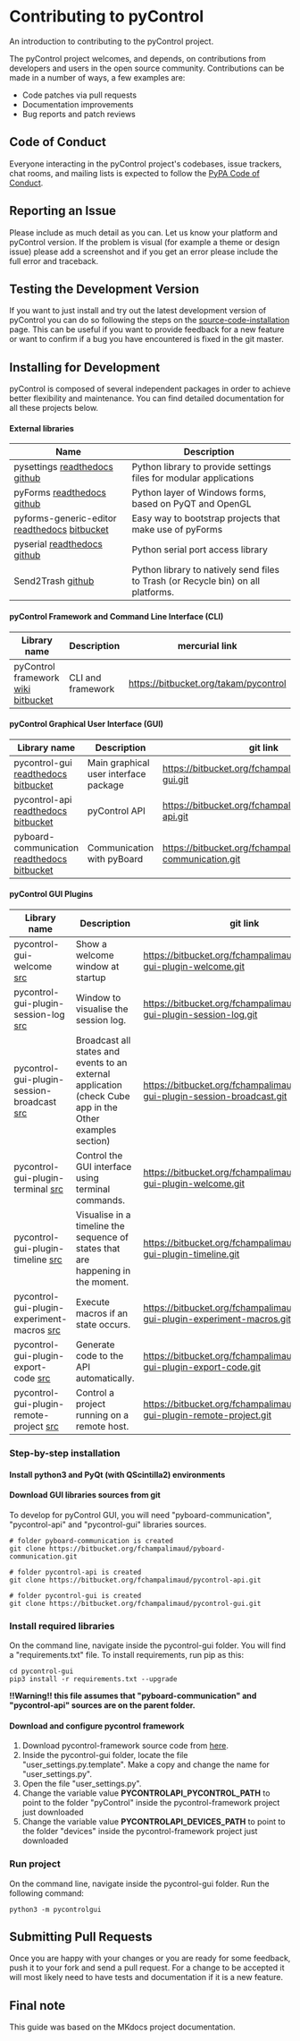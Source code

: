 # Contributing to pyControl

An introduction to contributing to the pyControl project.

The pyControl project welcomes, and depends, on contributions from developers and
users in the open source community. Contributions can be made in a number of
ways, a few examples are:

- Code patches via pull requests
- Documentation improvements
- Bug reports and patch reviews

## Code of Conduct

Everyone interacting in the pyControl project's codebases, issue trackers, chat
rooms, and mailing lists is expected to follow the [PyPA Code of Conduct].

## Reporting an Issue

Please include as much detail as you can. Let us know your platform and pyControl
version. If the problem is visual (for example a theme or design issue) please
add a screenshot and if you get an error please include the full error and
traceback.

## Testing the Development Version

If you want to just install and try out the latest development version of
pyControl you can do so following the steps on the [source-code-installation](/user-guide/source-code-installation.md) page. This can be useful if you
want to provide feedback for a new feature or want to confirm if a bug you
have encountered is fixed in the git master.

## Installing for Development

pyControl is composed of several independent packages in order to achieve better flexibility and maintenance. You can find detailed documentation for all these projects below.

#### External libraries

|Name|Description|
|---|---|
|pysettings [readthedocs](https://pysettings.readthedocs.io/en/latest/) [github](https://github.com/UmSenhorQualquer/pysettings)| Python library to provide settings files for modular applications |
|pyForms [readthedocs](https://pyforms.readthedocs.io/en/latest/) [github](https://github.com/UmSenhorQualquer/pyforms)| Python layer of Windows forms, based on PyQT and OpenGL |
|pyforms-generic-editor [readthedocs](http://pyforms-generic-editor.readthedocs.io/en/latest/) [bitbucket](https://bitbucket.org/fchampalimaud/pyforms-generic-editor) | Easy way to bootstrap projects that make use of pyForms |
|pyserial [readthedocs](https://pyserial.readthedocs.io/en/latest/) [github](https://github.com/pyserial/pyserial)| Python serial port access library | 
|Send2Trash [github](https://github.com/hsoft/send2trash)| Python library to natively send files to Trash (or Recycle bin) on all platforms. |

#### pyControl Framework and Command Line Interface (CLI)

|Library name|Description| mercurial link |
|---|---|---|
|pyControl framework [wiki](https://bitbucket.org/takam/pycontrol/wiki/Home) [bitbucket](https://bitbucket.org/takam/pycontrol/wiki/Home)| CLI and framework| https://bitbucket.org/takam/pycontrol |

<!---
|[pyControl framework](https://pycontrol-framework.readthedocs.org/)| CLI and framework|
-->

#### pyControl Graphical User Interface (GUI)

|Library name|Description| git link |
|---|---|---|
|pycontrol-gui [readthedocs](https://pycontrol-gui.readthedocs.org/) [bitbucket](https://bitbucket.org/fchampalimaud/pycontrol-gui)|Main graphical user interface package| https://bitbucket.org/fchampalimaud/pycontrol-gui.git |
|pycontrol-api [readthedocs](https://pycontrol-api.readthedocs.org/) [bitbucket](https://bitbucket.org/fchampalimaud/pycontrol-api)| pyControl API| https://bitbucket.org/fchampalimaud/pycontrol-api.git |
|pyboard-communication [readthedocs](https://pyboard-communication.readthedocs.org/) [bitbucket](https://bitbucket.org/fchampalimaud/pyboard-communication)| Communication with pyBoard | https://bitbucket.org/fchampalimaud/pyboard-communication.git |

#### pyControl GUI Plugins

|Library name|Description| git link |
|---|---|---|
|pycontrol-gui-welcome [src](https://readthedocs.org/projects/pycontrol-gui-plugin-welcome)|Show a welcome window at startup| https://bitbucket.org/fchampalimaud/pycontrol-gui-plugin-welcome.git |
|pycontrol-gui-plugin-session-log [src](https://bitbucket.org/fchampalimaud/pycontrol-gui-plugin-session-log)|Window to visualise the session log.| https://bitbucket.org/fchampalimaud/pycontrol-gui-plugin-session-log.git |
|pycontrol-gui-plugin-session-broadcast [src](https://bitbucket.org/fchampalimaud/pycontrol-gui-plugin-session-broadcast)|Broadcast all states and events to an external application (check Cube app in the Other examples section)| https://bitbucket.org/fchampalimaud/pycontrol-gui-plugin-session-broadcast.git |
|pycontrol-gui-plugin-terminal [src](https://bitbucket.org/fchampalimaud/pycontrol-gui-plugin-terminal)|Control the GUI interface using terminal commands.| https://bitbucket.org/fchampalimaud/pycontrol-gui-plugin-welcome.git |
|pycontrol-gui-plugin-timeline [src](https://bitbucket.org/fchampalimaud/pycontrol-gui-plugin-timeline)|Visualise in a timeline the sequence of states that are happening in the moment.| https://bitbucket.org/fchampalimaud/pycontrol-gui-plugin-timeline.git |
|pycontrol-gui-plugin-experiment-macros [src](https://bitbucket.org/fchampalimaud/pycontrol-gui-plugin-experiment-macros)|Execute macros if an state occurs.| https://bitbucket.org/fchampalimaud/pycontrol-gui-plugin-experiment-macros.git |
|pycontrol-gui-plugin-export-code [src](https://bitbucket.org/fchampalimaud/pycontrol-gui-plugin-export-code)|Generate code to the API automatically.| https://bitbucket.org/fchampalimaud/pycontrol-gui-plugin-export-code.git |
|pycontrol-gui-plugin-remote-project [src](https://bitbucket.org/fchampalimaud/pycontrol-gui-plugin-remote-project)|Control a project running on a remote host.| https://bitbucket.org/fchampalimaud/pycontrol-gui-plugin-remote-project.git |

### Step-by-step installation


#### Install python3 and PyQt (with QScintilla2) environments


#### Download GUI libraries sources from git

To develop for pyControl GUI, you will need "pyboard-communication", "pycontrol-api" and "pycontrol-gui" libraries sources.

    # folder pyboard-communication is created
    git clone https://bitbucket.org/fchampalimaud/pyboard-communication.git
     
    # folder pycontrol-api is created
    git clone https://bitbucket.org/fchampalimaud/pycontrol-api.git
    
    # folder pycontrol-gui is created
    git clone https://bitbucket.org/fchampalimaud/pycontrol-gui.git
    
### Install required libraries

On the command line, navigate inside the pycontrol-gui folder. You will find a "requirements.txt" file.
To install requirements, run pip as this:

    cd pycontrol-gui
    pip3 install -r requirements.txt --upgrade
    
**!!Warning!! this file assumes that "pyboard-communication" and "pycontrol-api" sources are on the parent folder.**

#### Download and configure pycontrol framework

1. Download pycontrol-framework source code from [here](https://bitbucket.org/takam/pycontrol/get/37fd9d1d22fd.zip).
2. Inside the pycontrol-gui folder, locate the file "user_settings.py.template". Make a copy and change the name for "user_settings.py".
3. Open the file "user_settings.py".
4. Change the variable value **PYCONTROLAPI_PYCONTROL_PATH** to point to the folder "pyControl" inside the pycontrol-framework project just downloaded
5. Change the variable value **PYCONTROLAPI_DEVICES_PATH** to point to the folder "devices" inside the pycontrol-framework project just downloaded


### Run project
On the command line, navigate inside the pycontrol-gui folder.
Run the following command:
    
    python3 -m pycontrolgui


## Submitting Pull Requests

Once you are happy with your changes or you are ready for some feedback, push
it to your fork and send a pull request. For a change to be accepted it will
most likely need to have tests and documentation if it is a new feature.

## Final note
This guide was based on the MKdocs project documentation.

[MkDocs]: http://www.mkdocs.org
[PyPA Code of Conduct]: https://www.pypa.io/en/latest/code-of-conduct/
